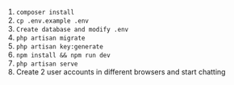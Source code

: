 1. `composer install`
2. `cp .env.example .env`
3. `Create database and modify .env`
4. `php artisan migrate`
5. `php artisan key:generate`
6. `npm install && npm run dev`
7. `php artisan serve`
8. Create 2 user accounts in different browsers and start chatting